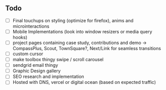 ## Todo
- [ ] Final touchups on styling (optimize for firefox), anims and microinteractions
- [ ] Mobile Implementations (look into window resizers or media query hooks)
- [ ] project pages containing case study, contributions and demo -> CompassPlus, Scout, TownSquare?, Next/Link for seamless transitions
- [ ] custom cursor
- [ ] make toolbox thingy swipe / scroll carousel
- [ ] sendgrid email thingy
- [ ] Graphic Design gallery
- [ ] SEO research and implementation
- [ ] Hosted with DNS, vercel or digital ocean (based on expected traffic)
